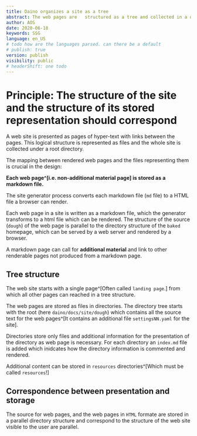 ```yaml
---
title: Daino organizes a site as a tree
abstract: The web pages are   structured as a tree and collected in a directory tree. 
author: AOS
date: 2020-06-18
keywords: SSG
language: en_US
# todo how are the languages parsed. can there be a default
# publish: true
version: publish
visibility: public
# headerShift: one todo 
---
```


# Principle: The structure of the site and the structure of its stored representation should correspond

A web site is presented as pages of hyper-text with links between the pages. This logical structure is represented as files   and the whole site is collected under a root directory. 

The mapping between rendered web pages and the files representing them is crucial in the design:

**Each web page^[i.e. non-additional material page] is stored as a markdown file.** 

The site generator process converts each markdown file (`md` file) to a HTML file a browser can render. 

Each web page in a site is written as a markdown file, which the generator transforms to a html file which can be rendered. The structure of the source (`dough`) of the web page is parallel to the directory structure of the `baked` homepage, which can be served by a web server and rendered by a browser.

A markdown page can call for **additional material** and link to other renderable pages not produced from a markdown page.

## Tree structure

The web site starts with a single page^[Often called `landing page`.] from which all other pages can reached in a tree structure. 


The web pages are stored as files in  directories. The directory tree starts with the root (here `daino/docs/site/dough`) which contains all the source text for the web pages^[It contains an additional file `settingsNN.yaml` for the site].

Directories store only files and additional information for the presentation of the directory as web page is necessary. For each directory an `index.md` file is added which inidcates how the directory information is commented and rendered.

Additional content can be stored in `resources` directories^[Which must be called `resources`!]

## Correspondence between presentation and storage 

The  source for web pages, and the web pages in `HTML` formate are stored in a parallel directory structure and correspond to the structure of the web site visible to the user are parallel. 


